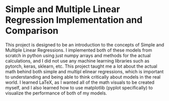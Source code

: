 <h1>Simple and Multiple Linear Regression Implementation and Comparison</h1>
<p>This project is designed to be an introduction to the concepts of Simple and Multiple Linear Regressions. I implemented both of these models from scratch in python using just numpy arrays and methods for the actual calculations, and I did not use any machine learning libraries such as pytorch, keras, sklearn, etc. This project taught me a lot about the actual math behind both simple and multipl elinear regressions, which is important to understanding and being able to think critically about models in the real world. I learned LaTeX, as I wanted all of the math visuals to be created myself, and I also learned how to use matplotlib (pyplot specifically) to visualize the performance of both of my models.</p>
